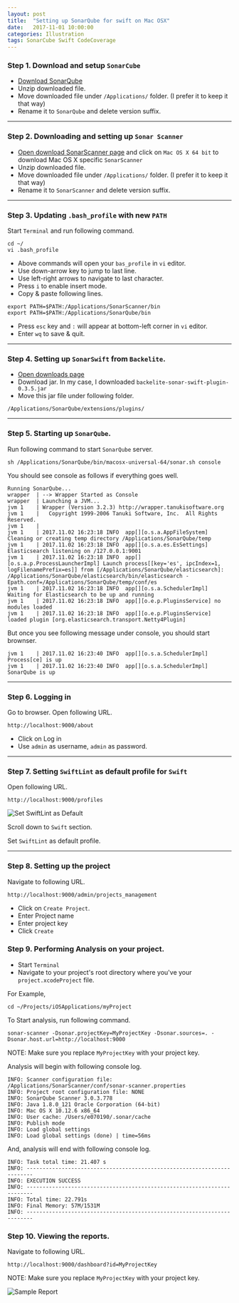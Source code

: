 ```yaml
---
layout: post
title:  "Setting up SonarQube for swift on Mac OSX"
date:   2017-11-01 10:00:00
categories: Illustration
tags: SonarCube Swift CodeCoverage
---
```


### Step 1. Download and setup `SonarCube`

* [Download SonarQube](https://www.sonarqube.org/downloads/)
* Unzip downloaded file. 
* Move downloaded file under `/Applications/` folder. (I prefer it to keep it that way)
* Rename it to `SonarQube` and delete version suffix.

---

### Step 2. Downloading and setting up `Sonar Scanner`

* [Open download SonarScanner page](https://docs.sonarqube.org/display/SCAN/Analyzing+with+SonarQube+Scanner) and click on `Mac OS X 64 bit` to download Mac OS X specific `SonarScanner`
* Unzip downloaded file. 
* Move downloaded file under `/Applications/` folder. (I prefer it to keep it that way)
* Rename it to `SonarScanner` and delete version suffix.

---

### Step 3. Updating `.bash_profile` with new `PATH`

Start `Terminal` and run following command.

```
cd ~/
vi .bash_profile
```

* Above commands will open your `bas_profile` in `vi` editor.
* Use down-arrow key to jump to last line.
* Use left-right arrows to navigate to last character.
* Press `i` to enable insert mode.
* Copy & paste following lines.

```
export PATH=$PATH:/Applications/SonarScanner/bin
export PATH=$PATH:/Applications/SonarQube/bin
```

* Press `esc` key and `:` will appear at bottom-left corner in `vi` editor.
* Enter `wq` to save & quit.

---

### Step 4. Setting up `SonarSwift` from `Backelite`.

* [Open downloads page](https://github.com/Backelite/sonar-swift/releases)
* Download jar. In my case, I downloaded `backelite-sonar-swift-plugin-0.3.5.jar`
* Move this jar file under following folder.

```
/Applications/SonarQube/extensions/plugins/
```

---

### Step 5. Starting up `SonarQube`.

Run following command to start `SonarQube` server.

```
sh /Applications/SonarQube/bin/macosx-universal-64/sonar.sh console
```

You should see console as follows if everything goes well.

```
Running SonarQube...
wrapper  | --> Wrapper Started as Console
wrapper  | Launching a JVM...
jvm 1    | Wrapper (Version 3.2.3) http://wrapper.tanukisoftware.org
jvm 1    |   Copyright 1999-2006 Tanuki Software, Inc.  All Rights Reserved.
jvm 1    | 
jvm 1    | 2017.11.02 16:23:18 INFO  app[][o.s.a.AppFileSystem] Cleaning or creating temp directory /Applications/SonarQube/temp
jvm 1    | 2017.11.02 16:23:18 INFO  app[][o.s.a.es.EsSettings] Elasticsearch listening on /127.0.0.1:9001
jvm 1    | 2017.11.02 16:23:18 INFO  app[][o.s.a.p.ProcessLauncherImpl] Launch process[[key='es', ipcIndex=1, logFilenamePrefix=es]] from [/Applications/SonarQube/elasticsearch]: /Applications/SonarQube/elasticsearch/bin/elasticsearch -Epath.conf=/Applications/SonarQube/temp/conf/es
jvm 1    | 2017.11.02 16:23:18 INFO  app[][o.s.a.SchedulerImpl] Waiting for Elasticsearch to be up and running
jvm 1    | 2017.11.02 16:23:18 INFO  app[][o.e.p.PluginsService] no modules loaded
jvm 1    | 2017.11.02 16:23:18 INFO  app[][o.e.p.PluginsService] loaded plugin [org.elasticsearch.transport.Netty4Plugin]
```

But once you see following message under console, you should start brownser.

```
jvm 1    | 2017.11.02 16:23:40 INFO  app[][o.s.a.SchedulerImpl] Process[ce] is up
jvm 1    | 2017.11.02 16:23:40 INFO  app[][o.s.a.SchedulerImpl] SonarQube is up
```

---

### Step 6. Logging in

Go to browser. Open following URL.

```
http://localhost:9000/about
```

* Click on Log in
* Use `admin` as username, `admin` as password.

---

### Step 7. Setting `SwiftLint` as default profile for `Swift`

Open following URL.

```
http://localhost:9000/profiles
```

![Set SwiftLint as Default](https://github.com/Backelite/sonar-swift/raw/develop/SwitchProfiles.png)

Scroll down to `Swift` section.

Set `SwiftLint` as default profile.

---

### Step 8. Setting up the project

Navigate to following URL.

```
http://localhost:9000/admin/projects_management
```

* Click on `Create Project`.
* Enter Project name
* Enter project key
* Click `Create`

### Step 9. Performing Analysis on your project.

* Start `Terminal`
* Navigate to your project's root directory where you've your `project.xcodeProject` file.

For Example,

```
cd ~/Projects/iOSApplications/myProject
```

To Start analysis, run following command.

```
sonar-scanner -Dsonar.projectKey=MyProjectKey -Dsonar.sources=. -Dsonar.host.url=http://localhost:9000
```

NOTE: Make sure you replace `MyProjectKey` with your project key.

Analysis will begin with following console log.

```
INFO: Scanner configuration file: /Applications/SonarScanner/conf/sonar-scanner.properties
INFO: Project root configuration file: NONE
INFO: SonarQube Scanner 3.0.3.778
INFO: Java 1.8.0_121 Oracle Corporation (64-bit)
INFO: Mac OS X 10.12.6 x86_64
INFO: User cache: /Users/e070190/.sonar/cache
INFO: Publish mode
INFO: Load global settings
INFO: Load global settings (done) | time=56ms
```

And, analysis will end with following console log.

```
INFO: Task total time: 21.407 s
INFO: ------------------------------------------------------------------------
INFO: EXECUTION SUCCESS
INFO: ------------------------------------------------------------------------
INFO: Total time: 22.791s
INFO: Final Memory: 57M/1531M
INFO: ------------------------------------------------------------------------
```

### Step 10. Viewing the reports.

Navigate to following URL.

```
http://localhost:9000/dashboard?id=MyProjectKey
```

NOTE: Make sure you replace `MyProjectKey` with your project key.

![Sample Report](https://github.com/Backelite/sonar-swift/raw/develop/screenshot.png)